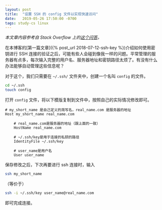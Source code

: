 ```yaml
---
layout: post
title:  "设置 SSH 的 config 文件以实现快速访问"
date:   2019-05-26 17:50:00 -0700
tags: study-cs linux
---
```


*本文章内容参考自 Stack Overflow 上的[这个问答](https://stackoverflow.com/a/2419609/9525608)。*

在本博客的[第一篇文章]({% post_url 2018-07-12-ssh-key %})介绍如何使用密钥进行 SSH 连接的验证之后，可能有些人会碰到像我一样的问题。平常管理的服务器有点多，每次输入完整的用户名、服务器地址和密钥路径太烦了。有没有什么办法能够自动管理这些信息呢？

对于这个，我们只需要在 `~/.ssh/` 文件夹中，创建一个名叫 `config` 的文件。

```bash
cd ~/.ssh
touch config
```

打开 `config` 文件，将以下模版复制到文件中，按照自己的实际情况修改即可。

```text
# my_short_name 是自己定义的简写名，real_name.com 是服务器的地址
Host my_short_name real_name.com

    # real_name.com是服务器的地址（跟上面的一致）
    HostName real_name.com

    # ~/.ssh/key是用于连接的私钥的路径
    IdentityFile ~/.ssh/key

    # user_name是用户名
    User user_name
```

保存修改之后，下次再要进行 ssh 连接时，输入

```bash
ssh my_short_name
```

（等价于）

```bash
ssh -i ~/.ssh/key user_name@real_name.com
```

即可完成连接。
